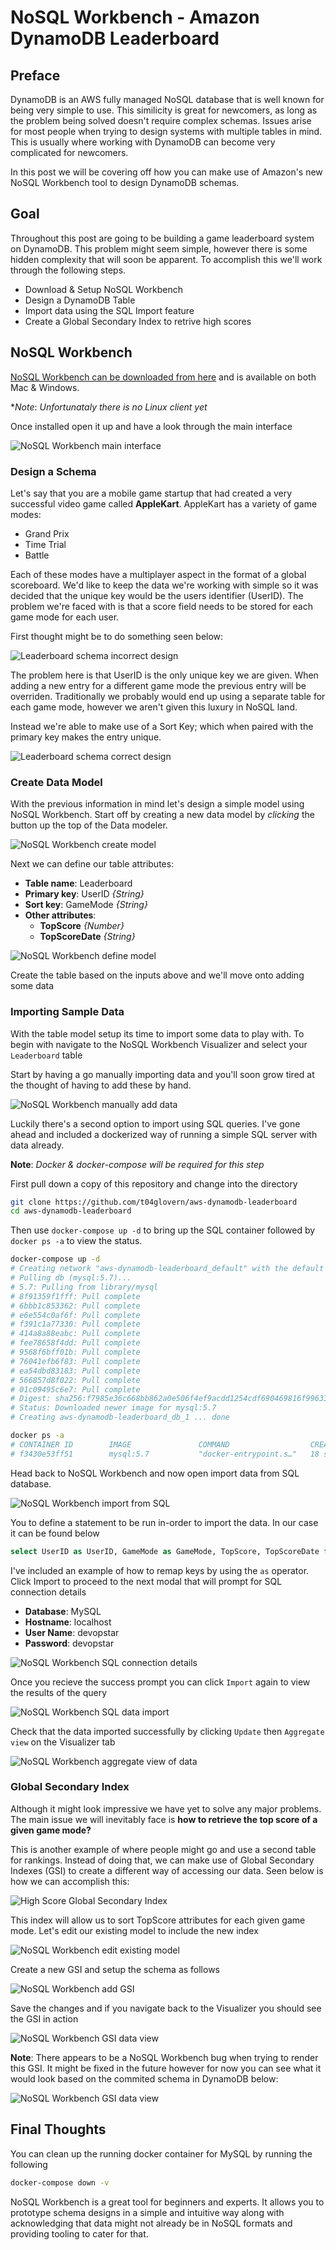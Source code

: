 # NoSQL Workbench - Amazon DynamoDB Leaderboard

## Preface

DynamoDB is an AWS fully managed NoSQL database that is well known for being very simple to use. This similicity is great for newcomers, as long as the problem being solved doesn't require complex schemas. Issues arise for most people when trying to design systems with multiple tables in mind. This is usually where working with DynamoDB can become very complicated for newcomers.

In this post we will be covering off how you can make use of Amazon's new NoSQL Workbench tool to design DynamoDB schemas.

## Goal

Throughout this post are going to be building a game leaderboard system on DynamoDB. This problem might seem simple, however there is some hidden complexity that will soon be apparent. To accomplish this we'll work through the following steps.

* Download & Setup NoSQL Workbench
* Design a DynamoDB Table
* Import data using the SQL Import feature
* Create a Global Secondary Index to retrive high scores

## NoSQL Workbench

[NoSQL Workbench can be downloaded from here](https://docs.aws.amazon.com/amazondynamodb/latest/developerguide/workbench.settingup.html) and is available on both Mac & Windows.

**Note*: *Unfortunataly there is no Linux client yet*

Once installed open it up and have a look through the main interface

![NoSQL Workbench main interface](img/aws-nosql-workbench-01.png)

### Design a Schema

Let's say that you are a mobile game startup that had created a very successful video game called **AppleKart**. AppleKart has a variety of game modes:

* Grand Prix
* Time Trial
* Battle

Each of these modes have a multiplayer aspect in the format of a global scoreboard. We'd like to keep the data we're working with simple so it was decided that the unique key would be the users identifier (UserID). The problem we're faced with is that a score field needs to be stored for each game mode for each user.

First thought might be to do something seen below:

![Leaderboard schema incorrect design](img/aws-leaderboard-schema-01.png)

The problem here is that UserID is the only unique key we are given. When adding a new entry for a different game mode the previous entry will be overriden. Traditionally we probably would end up using a separate table for each game mode, however we aren't given this luxury in NoSQL land.

Instead we're able to make use of a Sort Key; which when paired with the primary key makes the entry unique.

![Leaderboard schema correct design](img/aws-leaderboard-schema-02.png)

### Create Data Model

With the previous information in mind let's design a simple model using NoSQL Workbench. Start off by creating a new data model by *clicking* the button up the top of the Data modeler.

![NoSQL Workbench create model](img/aws-leaderboard-schema-03.png)

Next we can define our table attributes:

* **Table name**: Leaderboard
* **Primary key**: UserID *{String}*
* **Sort key**: GameMode *{String}*
* **Other attributes**:
  * **TopScore** *{Number}*
  * **TopScoreDate** *{String}*

![NoSQL Workbench define model](img/aws-leaderboard-schema-04.png)

Create the table based on the inputs above and we'll move onto adding some data

### Importing Sample Data

With the table model setup its time to import some data to play with. To begin with navigate to the NoSQL Workbench Visualizer and select your `Leaderboard` table

Start by having a go manually importing data and you'll soon grow tired at the thought of having to add these by hand.

![NoSQL Workbench manually add data](img/aws-nosql-data-import-01.png)

Luckily there's a second option to import using SQL queries. I've gone ahead and included a dockerized way of running a simple SQL server with data already.

**Note**: *Docker & docker-compose will be required for this step*

First pull down a copy of this repository and change into the directory

```bash
git clone https://github.com/t04glovern/aws-dynamodb-leaderboard
cd aws-dynamodb-leaderboard
```

Then use `docker-compose up -d` to bring up the SQL container followed by `docker ps -a` to view the status.

```bash
docker-compose up -d
# Creating network "aws-dynamodb-leaderboard_default" with the default driver
# Pulling db (mysql:5.7)...
# 5.7: Pulling from library/mysql
# 8f91359f1fff: Pull complete
# 6bbb1c853362: Pull complete
# e6e554c0af6f: Pull complete
# f391c1a77330: Pull complete
# 414a8a88eabc: Pull complete
# fee78658f4dd: Pull complete
# 9568f6bff01b: Pull complete
# 76041efb6f83: Pull complete
# ea54dbd83183: Pull complete
# 566857d8f022: Pull complete
# 01c09495c6e7: Pull complete
# Digest: sha256:f7985e36c668bb862a0e506f4ef9acdd1254cdf690469816f99633898895f7fa
# Status: Downloaded newer image for mysql:5.7
# Creating aws-dynamodb-leaderboard_db_1 ... done

docker ps -a
# CONTAINER ID        IMAGE               COMMAND                  CREATED             STATUS              PORTS                               NAMES
# f3430e53ff51        mysql:5.7           "docker-entrypoint.s…"   18 seconds ago      Up 17 seconds       0.0.0.0:3306->3306/tcp, 33060/tcp   aws-dynamodb-leaderboard_db_1
```

Head back to NoSQL Workbench and now open import data from SQL database.

![NoSQL Workbench import from SQL](img/aws-dynamodb-leaderboard-01.png)

You to define a statement to be run in-order to import the data. In our case it can be found below

```sql
select UserID as UserID, GameMode as GameMode, TopScore, TopScoreDate from devopstar.LeaderboardItems;
```

I've included an example of how to remap keys by using the `as` operator. Click Import to proceed to the next modal that will prompt for SQL connection details

* **Database**: MySQL
* **Hostname**: localhost
* **User Name**: devopstar
* **Password**: devopstar

![NoSQL Workbench SQL connection details](img/aws-dynamodb-leaderboard-02.png)

Once you recieve the success prompt you can click `Import` again to view the results of the query

![NoSQL Workbench SQL data import](img/aws-dynamodb-leaderboard-03.png)

Check that the data imported successfully by clicking `Update` then `Aggregate view` on the Visualizer tab

![NoSQL Workbench aggregate view of data](img/aws-nosql-data-import-02.png)

### Global Secondary Index

Although it might look impressive we have yet to solve any major problems. The main issue we will inevitably face is **how to retrieve the top score of a given game mode?**

This is another example of where people might go and use a second table for rankings. Instead of doing that, we can make use of Global Secondary Indexes (GSI) to create a different way of accessing our data. Seen below is how we can accomplish this:

![High Score Global Secondary Index](img/aws-leaderboard-schema-05.png)

This index will allow us to sort TopScore attributes for each given game mode. Let's edit our existing model to include the new index

![NoSQL Workbench edit existing model](img/aws-dynamodb-leaderboard-04.png)

Create a new GSI and setup the schema as follows

![NoSQL Workbench add GSI](img/aws-dynamodb-leaderboard-05.png)

Save the changes and if you navigate back to the Visualizer you should see the GSI in action

![NoSQL Workbench GSI data view](img/aws-dynamodb-leaderboard-06.png)

**Note**: There appears to be a NoSQL Workbench bug when trying to render this GSI. It might be fixed in the future however for now you can see what it would look based on the commited schema in DynamoDB below:

![NoSQL Workbench GSI data view](img/aws-dynamodb-leaderboard-07.png)

## Final Thoughts

You can clean up the running docker container for MySQL by running the following

```bash
docker-compose down -v
```

NoSQL Workbench is a great tool for beginners and experts. It allows you to prototype schema designs in a simple and intuitive way along with acknowledging that data might not already be in NoSQL formats and providing tooling to cater for that.
